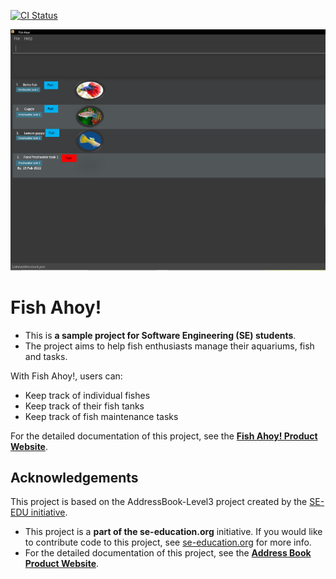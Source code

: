 [![CI Status](https://github.com/se-edu/addressbook-level3/workflows/Java%20CI/badge.svg)](https://github.com/se-edu/addressbook-level3/actions)

![Ui](docs/images/Ui.png)

# Fish Ahoy!
* This is **a sample project for Software Engineering (SE) students**.<br>
* The project aims to help fish enthusiasts manage their aquariums, fish and tasks.

With Fish Ahoy!, users can:
* Keep track of individual fishes
* Keep track of their fish tanks
* Keep track of fish maintenance tasks
  
For the detailed documentation of this project, see the **[Fish Ahoy! Product Website](https://nus-cs2103-ay2223s2.github.io/tp/)**.

## Acknowledgements
This project is based on the AddressBook-Level3 project created by the [SE-EDU initiative](https://se-education.org).
* This project is a **part of the se-education.org** initiative. If you would like to contribute code to this project, see [se-education.org](https://se-education.org#https://se-education.org/#contributing) for more info.
* For the detailed documentation of this project, see the **[Address Book Product Website](https://se-education.org/addressbook-level3)**.
